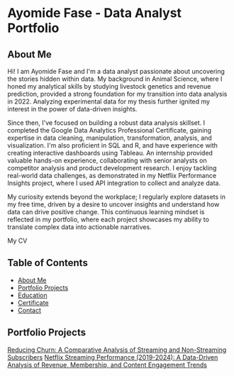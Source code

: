 # Ayomide Fase - Data Analyst Portfolio
## About Me

Hi! I am Ayomide Fase and I'm a data analyst passionate about uncovering the stories hidden within data. My background in Animal Science, where I honed my analytical skills by studying livestock genetics and revenue prediction, provided a strong foundation for my transition into data analysis in 2022. Analyzing experimental data for my thesis further ignited my interest in the power of data-driven insights.

Since then, I've focused on building a robust data analysis skillset. I completed the Google Data Analytics Professional Certificate, gaining expertise in data cleaning, manipulation, transformation, analysis, and visualization. I'm also proficient in SQL and R, and have experience with creating interactive dashboards using Tableau. An internship provided valuable hands-on experience, collaborating with senior analysts on competitor analysis and product development research. I enjoy tackling real-world data challenges, as demonstrated in my Netflix Performance Insights project, where I used API integration to collect and analyze data.

My curiosity extends beyond the workplace; I regularly explore datasets in my free time, driven by a desire to uncover insights and understand how data can drive positive change. This continuous learning mindset is reflected in my portfolio, where each project showcases my ability to translate complex data into actionable narratives.

My CV

## Table of Contents
 - [About Me](#about-me)
 - [Portfolio Projects](#portfolio-projects)
 - [Education](#education)
 - [Certificate](#certificate)
 - [Contact](#contact)

## Portfolio Projects
[Reducing Churn: A Comparative Analysis of Streaming and Non-Streaming Subscribers](https://github.com/Ayofase/Telco-Churn-Analysis/tree/main)
[Netflix Streaming Performance (2019-2024): A Data-Driven Analysis of Revenue, Membership, and Content Engagement Trends](https://github.com/Ayofase/Netflix-performance-insights/tree/main)
